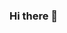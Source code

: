 ### Hi there 👋

<!--START_SECTION:badges-->
<!--END_SECTION:badges-->
<!--
**Koks-creator/Koks-creator** is a ✨ _special_ ✨ repository because its `README.md` (this file) appears on your GitHub profile.
